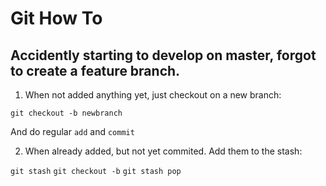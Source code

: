 # Git How To

## Accidently starting to develop on master, forgot to create a feature branch.

1) When not added anything yet, just checkout on a new branch:

`git checkout -b newbranch`

And do regular `add` and `commit`

2) When already added, but not yet commited. Add them to the stash:

`git stash`
`git checkout -b`
`git stash pop` 
